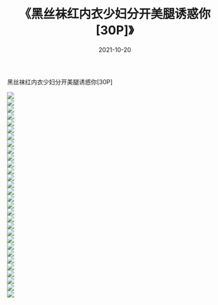﻿---
layout: post
title:  《黑丝袜红内衣少妇分开美腿诱惑你[30P]》
date:   2021-10-20
img: http://imgx.orgx.ga/漏D/2021/黑丝袜红内衣少妇分开美腿诱惑你[30P]/000.jpg
categories: [美女, 清纯, 唯美]
---

黑丝袜红内衣少妇分开美腿诱惑你[30P]

  ![](http://imgx.orgx.ga/漏D/2021/黑丝袜红内衣少妇分开美腿诱惑你[30P]/001.jpg) <br> ![](http://imgx.orgx.ga/漏D/2021/黑丝袜红内衣少妇分开美腿诱惑你[30P]/002.jpg) <br> ![](http://imgx.orgx.ga/漏D/2021/黑丝袜红内衣少妇分开美腿诱惑你[30P]/003.jpg) <br> ![](http://imgx.orgx.ga/漏D/2021/黑丝袜红内衣少妇分开美腿诱惑你[30P]/004.jpg) <br> ![](http://imgx.orgx.ga/漏D/2021/黑丝袜红内衣少妇分开美腿诱惑你[30P]/005.jpg) <br> ![](http://imgx.orgx.ga/漏D/2021/黑丝袜红内衣少妇分开美腿诱惑你[30P]/006.jpg) <br> ![](http://imgx.orgx.ga/漏D/2021/黑丝袜红内衣少妇分开美腿诱惑你[30P]/007.jpg) <br> ![](http://imgx.orgx.ga/漏D/2021/黑丝袜红内衣少妇分开美腿诱惑你[30P]/008.jpg) <br> ![](http://imgx.orgx.ga/漏D/2021/黑丝袜红内衣少妇分开美腿诱惑你[30P]/009.jpg) <br> ![](http://imgx.orgx.ga/漏D/2021/黑丝袜红内衣少妇分开美腿诱惑你[30P]/010.jpg) <br> ![](http://imgx.orgx.ga/漏D/2021/黑丝袜红内衣少妇分开美腿诱惑你[30P]/011.jpg) <br> ![](http://imgx.orgx.ga/漏D/2021/黑丝袜红内衣少妇分开美腿诱惑你[30P]/012.jpg) <br> ![](http://imgx.orgx.ga/漏D/2021/黑丝袜红内衣少妇分开美腿诱惑你[30P]/013.jpg) <br> ![](http://imgx.orgx.ga/漏D/2021/黑丝袜红内衣少妇分开美腿诱惑你[30P]/014.jpg) <br> ![](http://imgx.orgx.ga/漏D/2021/黑丝袜红内衣少妇分开美腿诱惑你[30P]/015.jpg) <br> ![](http://imgx.orgx.ga/漏D/2021/黑丝袜红内衣少妇分开美腿诱惑你[30P]/016.jpg) <br> ![](http://imgx.orgx.ga/漏D/2021/黑丝袜红内衣少妇分开美腿诱惑你[30P]/017.jpg) <br> ![](http://imgx.orgx.ga/漏D/2021/黑丝袜红内衣少妇分开美腿诱惑你[30P]/018.jpg) <br> ![](http://imgx.orgx.ga/漏D/2021/黑丝袜红内衣少妇分开美腿诱惑你[30P]/019.jpg) <br> ![](http://imgx.orgx.ga/漏D/2021/黑丝袜红内衣少妇分开美腿诱惑你[30P]/020.jpg) <br> ![](http://imgx.orgx.ga/漏D/2021/黑丝袜红内衣少妇分开美腿诱惑你[30P]/021.jpg) <br> ![](http://imgx.orgx.ga/漏D/2021/黑丝袜红内衣少妇分开美腿诱惑你[30P]/022.jpg) <br> ![](http://imgx.orgx.ga/漏D/2021/黑丝袜红内衣少妇分开美腿诱惑你[30P]/023.jpg) <br> ![](http://imgx.orgx.ga/漏D/2021/黑丝袜红内衣少妇分开美腿诱惑你[30P]/024.jpg) <br> ![](http://imgx.orgx.ga/漏D/2021/黑丝袜红内衣少妇分开美腿诱惑你[30P]/025.jpg) <br> ![](http://imgx.orgx.ga/漏D/2021/黑丝袜红内衣少妇分开美腿诱惑你[30P]/026.jpg) <br> ![](http://imgx.orgx.ga/漏D/2021/黑丝袜红内衣少妇分开美腿诱惑你[30P]/027.jpg) <br> ![](http://imgx.orgx.ga/漏D/2021/黑丝袜红内衣少妇分开美腿诱惑你[30P]/028.jpg) <br> ![](http://imgx.orgx.ga/漏D/2021/黑丝袜红内衣少妇分开美腿诱惑你[30P]/029.jpg) <br> ![](http://imgx.orgx.ga/漏D/2021/黑丝袜红内衣少妇分开美腿诱惑你[30P]/030.jpg) <br>